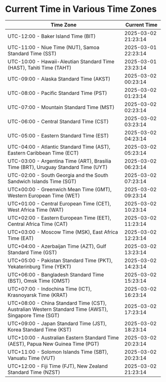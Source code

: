 # Current Time in Various Time Zones

| Time Zone | Current Time |
|-----------|--------------|
| UTC-12:00 - Baker Island Time (BIT) | 2025-03-02 21:23:14 |
| UTC-11:00 - Niue Time (NUT), Samoa Standard Time (SST) | 2025-03-01 22:23:14 |
| UTC-10:00 - Hawaii-Aleutian Standard Time (HAST), Tahiti Time (TAHT) | 2025-03-01 23:23:14 |
| UTC-09:00 - Alaska Standard Time (AKST) | 2025-03-02 00:23:14 |
| UTC-08:00 - Pacific Standard Time (PST) | 2025-03-02 01:23:14 |
| UTC-07:00 - Mountain Standard Time (MST) | 2025-03-02 02:23:14 |
| UTC-06:00 - Central Standard Time (CST) | 2025-03-02 03:23:14 |
| UTC-05:00 - Eastern Standard Time (EST) | 2025-03-02 04:23:14 |
| UTC-04:00 - Atlantic Standard Time (AST), Eastern Caribbean Time (ECT) | 2025-03-02 05:23:14 |
| UTC-03:00 - Argentina Time (ART), Brasília Time (BRT), Uruguay Standard Time (UYT) | 2025-03-02 06:23:14 |
| UTC-02:00 - South Georgia and the South Sandwich Islands Time (SGT) | 2025-03-02 07:23:14 |
| UTC±00:00 - Greenwich Mean Time (GMT), Western European Time (WET) | 2025-03-02 09:23:14 |
| UTC+01:00 - Central European Time (CET), West Africa Time (WAT) | 2025-03-02 10:23:14 |
| UTC+02:00 - Eastern European Time (EET), Central Africa Time (CAT) | 2025-03-02 11:23:14 |
| UTC+03:00 - Moscow Time (MSK), East Africa Time (EAT) | 2025-03-02 12:23:14 |
| UTC+04:00 - Azerbaijan Time (AZT), Gulf Standard Time (GST) | 2025-03-02 13:23:14 |
| UTC+05:00 - Pakistan Standard Time (PKT), Yekaterinburg Time (YEKT) | 2025-03-02 14:23:14 |
| UTC+06:00 - Bangladesh Standard Time (BST), Omsk Time (OMST) | 2025-03-02 15:23:14 |
| UTC+07:00 - Indochina Time (ICT), Krasnoyarsk Time (KRAT) | 2025-03-02 16:23:14 |
| UTC+08:00 - China Standard Time (CST), Australian Western Standard Time (AWST), Singapore Time (SGT) | 2025-03-02 17:23:14 |
| UTC+09:00 - Japan Standard Time (JST), Korea Standard Time (KST) | 2025-03-02 18:23:14 |
| UTC+10:00 - Australian Eastern Standard Time (AEST), Papua New Guinea Time (PGT) | 2025-03-02 20:23:14 |
| UTC+11:00 - Solomon Islands Time (SBT), Vanuatu Time (VUT) | 2025-03-02 20:23:14 |
| UTC+12:00 - Fiji Time (FJT), New Zealand Standard Time (NZST) | 2025-03-02 21:23:14 |
